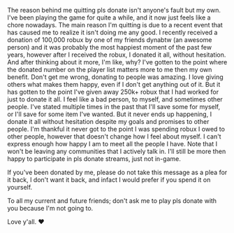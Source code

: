 The reason behind me quitting pls donate isn't anyone's fault but my own. I've been playing the game for quite a while, and it now just feels like a chore nowadays. The main reason I'm quitting is due to a recent event that has caused me to realize it isn't doing me any good. I recently received a donation of 100,000 robux by one of my friends dynabtw (an awesome person) and it was probably the most happiest moment of the past few years, however after I received the robux, I donated it all, without hesitation. And after thinking about it more, I'm like, why? I've gotten to the point where the donated number on the player list matters more to me then my own benefit. Don't get me wrong, donating to people was amazing. I love giving others what makes them happy, even if I don't get anything out of it. But it has gotten to the point I've given away 250k+ robux that I had worked for just to donate it all. I feel like a bad person, to myself, and sometimes other people. I've stated multiple times in the past that I'll save some for myself, or I'll save for some item I've wanted. But it never ends up happening, I donate it all without hesitation despite my goals and promises to other people. I'm thankful it never got to the point I was spending robux I owed to other people, however that doesn't change how I feel about myself. I can't express enough how happy I am to meet all the people I have. Note that I won't be leaving any communities that I actively talk in. I'll still be more then happy to participate in pls donate streams, just not in-game.

If you've been donated by me, please do not take this message as a plea for it back, I don't want it back, and infact I would prefer if you spend it on yourself. 

To all my current and future friends; don't ask me to play pls donate with you because I'm not going to.

Love y'all. ❤️ 
